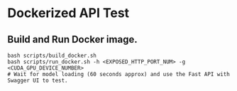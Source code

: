 # Dockerized API Test

## Build and Run Docker image.

```shell
bash scripts/build_docker.sh
bash scripts/run_docker.sh -h <EXPOSED_HTTP_PORT_NUM> -g <CUDA_GPU_DEVICE_NUMBER>
# Wait for model loading (60 seconds approx) and use the Fast API with Swagger UI to test.
```
